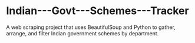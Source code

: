 # Indian---Govt---Schemes---Tracker
A web scraping project that uses BeautifulSoup and Python to gather, arrange, and filter Indian government schemes by department.
